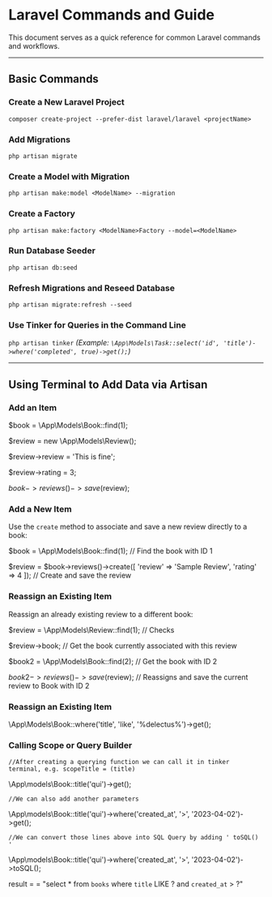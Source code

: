 # Laravel Commands and Guide

This document serves as a quick reference for common Laravel commands and workflows.

---

## Basic Commands

### Create a New Laravel Project

`composer create-project --prefer-dist laravel/laravel <projectName>`

### Add Migrations

`php artisan migrate`

### Create a Model with Migration

`php artisan make:model <ModelName> --migration`

### Create a Factory

`php artisan make:factory <ModelName>Factory --model=<ModelName>`

### Run Database Seeder

`php artisan db:seed`

### Refresh Migrations and Reseed Database

`php artisan migrate:refresh --seed`

### Use Tinker for Queries in the Command Line

`php artisan tinker`
_(Example: `\App\Models\Task::select('id', 'title')->where('completed', true)->get();`)_

---

## Using Terminal to Add Data via Artisan

### Add an Item

$book = \App\Models\Book::find(1);

$review = new \App\Models\Review();

$review->review = 'This is fine';

$review->rating = 3;

$book->reviews()->save($review);

### Add a New Item

Use the `create` method to associate and save a new review directly to a book:

$book = \App\Models\Book::find(1); // Find the book with ID 1

$review = $book->reviews()->create([
'review' => 'Sample Review',
'rating' => 4
]); // Create and save the review

### Reassign an Existing Item

Reassign an already existing review to a different book:

$review = \App\Models\Review::find(1); // Checks

$review->book; // Get the book currently associated with this review

$book2 = \App\Models\Book::find(2); // Get the book with ID 2

$book2->reviews()->save($review); // Reassigns and save the current review to Book with ID 2

### Reassign an Existing Item

\App\Models\Book::where('title', 'like', '%delectus%')->get();

### Calling Scope or Query Builder

    //After creating a querying function we can call it in tinker terminal, e.g. scopeTitle = (title)

\App\models\Book::title('qui')->get();

    //We can also add another parameters

\App\models\Book::title('qui')->where('created_at', '>', '2023-04-02')->get();

    //We can convert those lines above into SQL Query by adding ' toSQL() '

\App\models\Book::title('qui')->where('created_at', '>', '2023-04-02')->toSQL();

result = = "select \* from `books` where `title` LIKE ? and `created_at` > ?"
